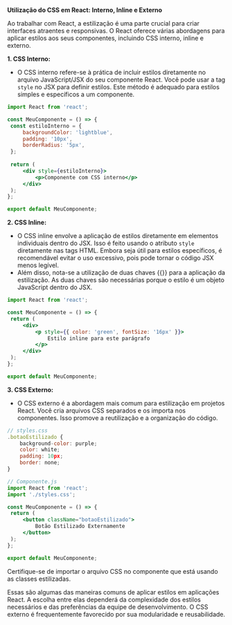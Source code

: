 **Utilização do CSS em React: Interno, Inline e Externo**

Ao trabalhar com React, a estilização é uma parte crucial para criar interfaces atraentes e responsivas. O React oferece várias abordagens para aplicar estilos aos seus componentes, incluindo CSS interno, inline e externo.

**1. CSS Interno:**
   - O CSS interno refere-se à prática de incluir estilos diretamente no arquivo JavaScript/JSX do seu componente React. Você pode usar a tag `style` no JSX para definir estilos. Este método é adequado para estilos simples e específicos a um componente.

   ```jsx
import React from 'react';

const MeuComponente = () => {
	const estiloInterno = {
		backgroundColor: 'lightblue',
		padding: '10px',
		borderRadius: '5px',
	};
	
	return (
		<div style={estiloInterno}>
			<p>Componente com CSS interno</p>
		</div>
	);
};

export default MeuComponente;
   ```

**2. CSS Inline:**
   - O CSS inline envolve a aplicação de estilos diretamente em elementos individuais dentro do JSX. Isso é feito usando o atributo `style` diretamente nas tags HTML. Embora seja útil para estilos específicos, é recomendável evitar o uso excessivo, pois pode tornar o código JSX menos legível. 
   - Além disso, nota-se a utilização de duas chaves {{}} para a aplicação da estilização. As duas chaves são necessárias porque o estilo é um objeto JavaScript dentro do JSX.

   ```jsx
import React from 'react';

const MeuComponente = () => {
	return (
		<div>
			<p style={{ color: 'green', fontSize: '16px' }}>
				Estilo inline para este parágrafo
			</p>
		</div>
	);
};

export default MeuComponente;
   ```

**3. CSS Externo:**
   - O CSS externo é a abordagem mais comum para estilização em projetos React. Você cria arquivos CSS separados e os importa nos componentes. Isso promove a reutilização e a organização do código.

```jsx
// styles.css
.botaoEstilizado {
	background-color: purple;
	color: white;
	padding: 10px;
	border: none;
}
   ```

   ```jsx
// Componente.js
import React from 'react';
import './styles.css';

const MeuComponente = () => {
	return (
		<button className="botaoEstilizado">
			Botão Estilizado Externamente
		</button>
	);
};

export default MeuComponente;
   ```

Certifique-se de importar o arquivo CSS no componente que está usando as classes estilizadas.

Essas são algumas das maneiras comuns de aplicar estilos em aplicações React. A escolha entre elas dependerá da complexidade dos estilos necessários e das preferências da equipe de desenvolvimento. O CSS externo é frequentemente favorecido por sua modularidade e reusabilidade.